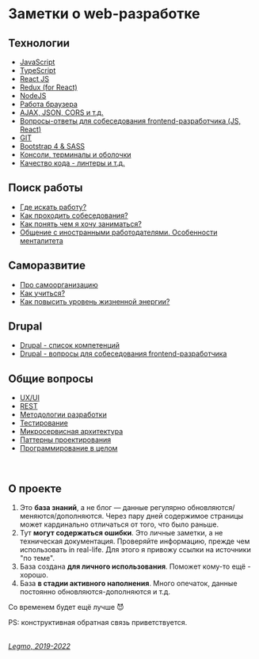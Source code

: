 # Заметки о web-разработке #

## Технологии ##
- [JavaScript](/Pages/JS/JS.md)
- [TypeScript](/Pages/JS/TypeScript.md)
- [React JS](/Pages/JS/React.md)
- [Redux (for React)](/Pages/JS/Redux.md)
- [NodeJS](/Pages/JS/NodeJS.md)
- [Работа браузера](/Pages/WebDeveloping/Browser.md)
- [AJAX, JSON, CORS и т.д.](/Pages/WebDeveloping/Ajax.md)
- [Вопросы-ответы для собеседования frontend-разработчика (JS, React)](/Pages/JobSearch/InterviewQuestions.md)
- [GIT](/Pages/_Other/GIT.md)
- [Bootstrap 4 & SASS](/Pages/WebDeveloping/HtmlCssQuestions.md)
- [Консоли, терминалы и оболочки](/Pages/_Other/Console.md)
- [Качество кода - линтеры и т.д.](/Pages/JS/CodeQuality.md)

## Поиск работы ##
- [Где искать работу?](/Pages/JobSearch/HR-company.md)
- [Как проходить собеседования?](/Pages/JobSearch/Interview.md)
- [Как понять чем я хочу заниматься?](/Pages/JobSearch/Destination.md)
- [Общение с иностранными работодателями. Особенности менталитета](/Pages/JobSearch/ForeignMentality.md)

## Саморазвитие ##
- [Про самоорганизацию](/Pages/SelfOrgainzation/SelfOrganization.md)
- [Как учиться?](/Pages/SelfOrgainzation/Learning.md)
- [Как повысить уровень жизненной энергии?](/Pages/SelfOrgainzation/Energy.md)

## Drupal ##
- [Drupal - список компетенций](/Pages/Drupal/CompetenciesList.md)
- [Drupal - вопросы для собеседования frontend-разработчика](/Pages/Drupal/DrupalQuestions.md)

## Общие вопросы ##
- [UX/UI](/Pages/_Other/UxUi.md)
- [REST](/Pages/Programming/REST.md)
- [Методологии разработки](/Pages/Programming/Methodology.md)
- [Тестирование](/Pages/Programming/Testing.md)
- [Микросервисная архитектура](/Pages/Programming/Microservices.md)
- [Паттерны проектирования](/Pages/Programming/Pattern.md)
- [Программирование в целом](/Pages/Programming/Programming.md)

<br>

## О проекте ##
  1) Это **база знаний**, а не блог — данные регулярно обновляются/меняются/дополняются. Через пару дней содержимое страницы может кардинально отличаться от того, что было раньше.
  1) Тут **могут содержаться ошибки**. Это личные заметки, а не техническая документация. Проверяйте информацию, прежде чем использовать in real-life. Для этого я привожу ссылки на источники "по теме".
  1) База создана **для личного использования**. Поможет кому-то ещё - хорошо.
  1) База **в стадии активного наполнения**. Много опечаток, данные постоянно обновляются-дополняются и т.д. 

Со временем будет ещё лучше :smiling_imp: 

PS: конструктивная обратная связь приветствуется.
<br>
<br>

*[Legmo, 2019-2022](https://github.com/Legmo/notes/)*

